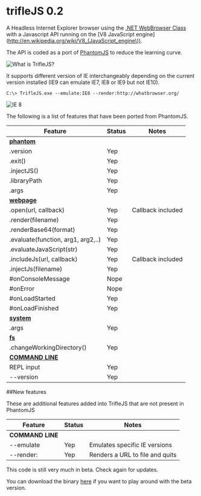 trifleJS 0.2
=========

A Headless Internet Explorer browser using the [.NET WebBrowser Class](http://msdn.microsoft.com/en-us/library/system.windows.forms.webbrowser.aspx) with a Javascript API running on the [V8 JavaScript engine](http://en.wikipedia.org/wiki/V8_(JavaScript_engine\)).

The API is coded as a port of [PhantomJS](http://phantomjs.org) to reduce the learning curve.

![What is TrifleJS?](https://raw.github.com/sdesalas/trifleJS/master/Docs/What.Is.Trifle.png "What is TrifleJS?")

It supports different version of IE interchangeably depending on the current version installed (IE9 can emulate IE7, IE8 or IE9 but not IE10).

    C:\> TrifleJS.exe --emulate:IE8 --render:http://whatbrowser.org/

![IE 8](https://raw.github.com/sdesalas/trifleJS/master/Docs/whatbrowser.org.IE8.png "Running as IE 8")

The following is a list of features that have been ported from PhantomJS.

|Feature                                  | Status   | Notes                                |
|-----------------------------------------|----------|--------------------------------------|
|**[phantom](https://github.com/ariya/phantomjs/wiki/API-Reference-phantom)**                              |
|.version                                 | Yep      |                                      | 
|.exit()                                  | Yep      |                                      |
|.injectJS()                              | Yep      |                                      |
|.libraryPath                             | Yep      |                                      |
|.args                                    | Yep      |                                      |
|**[webpage](https://github.com/ariya/phantomjs/wiki/API-Reference-WebPage)**                              | 
|.open(url, callback)                     | Yep      | Callback included                    |
|.render(filename)                        | Yep      |                                      |
|.renderBase64(format)                    | Yep      |                                      |
|.evaluate(function, arg1, arg2,..)       | Yep      |                                      |
|.evaluateJavaScript(str)                 | Yep      |                                      |
|.includeJs(url, callback)                | Yep      | Callback included                    |
|.injectJs(filename)                      | Yep      |                                      |
|#onConsoleMessage                        | Nope     |                                      | 
|#onError                                 | Nope     |                                      |
|#onLoadStarted                           | Yep      |                                      |
|#onLoadFinished                          | Yep      |                                      |
|**[system](https://github.com/ariya/phantomjs/wiki/API-Reference-System)**                               |
|.args                                    | Yep      |                                      |
|**[fs](https://github.com/ariya/phantomjs/wiki/API-Reference-FileSystem)**                                   |
|.changeWorkingDirectory()                | Yep      |                                      |
|**[COMMAND LINE](https://github.com/ariya/phantomjs/wiki/API-Reference)**                         |
|REPL input                               | Yep      |                                      |
|--version                                | Yep      |                                      |

##New features

These are additional features added into TrifleJS that are not present in PhantomJS

|Feature                                  | Status   | Notes                                |
|-----------------------------------------|----------|--------------------------------------|
|**COMMAND LINE**                         |
|--emulate                                | Yep      | Emulates specific IE versions        |
|--render:<url>                           | Yep      | Renders a URL to file and quits      | 


This code is still very much in beta. Check again for updates.

You can download the binary [here](https://github.com/sdesalas/trifleJS/raw/master/Build/Binary/TrifleJS.Latest.zip) if you want to play around with the beta version. 
